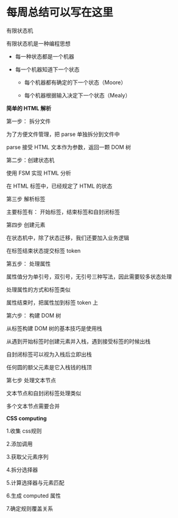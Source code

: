 # 每周总结可以写在这里

有限状态机



有限状态机是一种编程思想



- 每一种状态都是一个机器

- 每一个机器知道下一个状态

  - 每个机器都有确定的下一个状态（Moore）

  - 每个机器根据输入决定下一个状态（Mealy）

    

    

**简单的 HTML 解析**

第一步： 拆分文件

为了方便文件管理，把 parse 单独拆分到文件中

parse 接受 HTML 文本作为参数，返回一颗 DOM 树



第二步：创建状态机

使用 FSM 实现 HTML 分析

在 HTML 标签中，已经规定了 HTML 的状态



第三步 解析标签

主要标签有： 开始标签，结束标签和自封闭标签



第四步 创建元素

在状态机中，除了状态迁移，我们还要加入业务逻辑

在标签结束状态提交标签 token



第五步： 处理属性



属性值分为单引号，双引号，无引号三种写法，因此需要较多状态处理

处理属性的方式和标签类似

属性结束时，把属性加到标签 token 上





第六步： 构建 DOM 树



从标签构建 DOM 树的基本技巧是使用栈

从遇到开始标签时创建元素并入栈，遇到接受标签的时候出栈

自封闭标签可以视为入栈后立即出栈

任何圆的额父元素是它入栈钱的栈顶



第七步 处理文本节点



文本节点和自封闭标签处理类似

多个文本节点需要合并



**CSS computing**



1.收集 css规则

2.添加调用

3.获取父元素序列

4.拆分选择器

5.计算选择器与元素匹配

6.生成 computed 属性

7.确定规则覆盖关系



